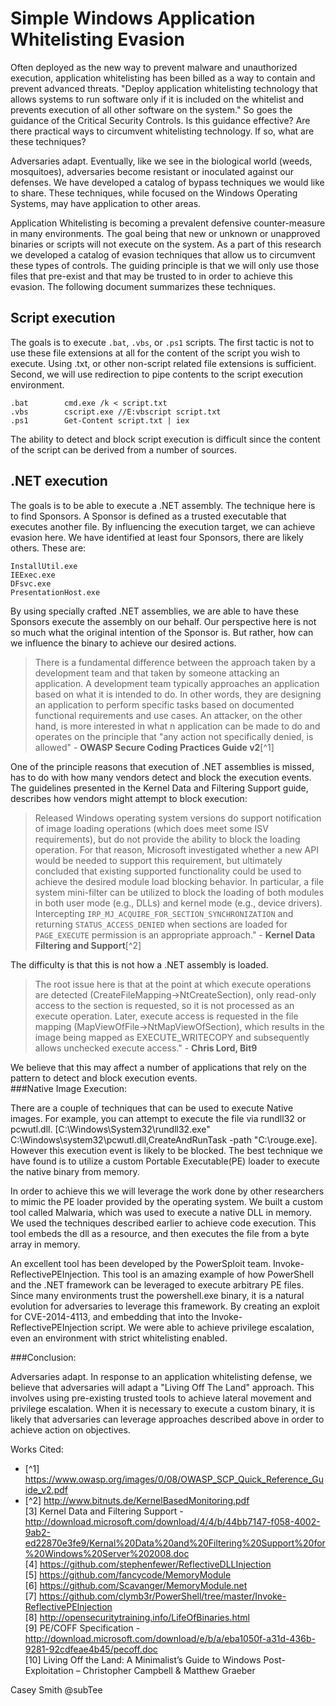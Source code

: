 # Simple Windows Application Whitelisting Evasion

Often deployed as the new way to prevent malware and unauthorized execution, application whitelisting has been billed as a way to contain and prevent advanced threats. "Deploy application whitelisting technology that allows systems to run software only if it is included on the whitelist and prevents execution of all other software on the system." So goes the guidance of the Critical Security Controls. Is this guidance effective? Are there practical ways to circumvent whitelisting technology. If so, what are these techniques?  

Adversaries adapt. Eventually, like we see in the biological world (weeds, mosquitoes), adversaries become resistant or inoculated against our defenses. We have developed a catalog of bypass techniques we would like to share. These techniques, while focused on the Windows Operating Systems, may have application to other areas.  

Application Whitelisting is becoming a prevalent defensive counter-measure in many environments.  The goal being that new or unknown or unapproved binaries or scripts will not execute on the system.  As a part of this research we developed a catalog of evasion techniques that allow us to circumvent these types of controls.  The guiding principle is that we will only use those files that pre-exist and that may be trusted to in order to achieve this evasion.  The following document summarizes these techniques.

## Script execution

The goals is to execute `.bat`, `.vbs`, or `.ps1` scripts.  The first tactic is not to use these file extensions at all for the content of the script you wish to execute. Using .txt, or other non-script related file extensions is sufficient.  Second, we will use redirection to pipe contents to the script execution environment.
 
    .bat        cmd.exe /k < script.txt  
    .vbs		cscript.exe //E:vbscript script.txt  
    .ps1		Get-Content script.txt | iex  

The ability to detect and block script execution is difficult since the content of the script can be derived from a number of sources.

## .NET execution

The goals is to be able to execute a .NET assembly. The technique here is to find Sponsors. A Sponsor is defined as a trusted executable that executes another file. By influencing the execution target, we can achieve evasion here. We have identified at least four Sponsors, there are likely others. These are:

    InstallUtil.exe
    IEExec.exe
    DFsvc.exe
    PresentationHost.exe

By using specially crafted .NET assemblies, we are able to have these Sponsors execute the assembly on our behalf.  Our perspective here is not so much what the original intention of the Sponsor is.  But rather, how can we influence the binary to achieve our desired actions.  

> There is a fundamental difference between the approach taken by a development team and that taken by someone attacking an application. A development team typically approaches an application based on what it is intended to do. In other words, they are designing an application to perform specific tasks based on documented functional requirements and use cases. An attacker, on the other hand, is more interested in what n application can be made to do and operates on the principle that "any action not specifically denied, is allowed" - **OWASP Secure Coding Practices Guide v2**[^1]

One of the principle reasons that execution of .NET assemblies is missed, has to do with how many vendors detect and block the execution events. The guidelines presented in the Kernel Data and Filtering Support guide, describes how vendors might attempt to block execution:  

> Released Windows operating system versions do support notification of image loading operations (which does meet some ISV requirements), but do not provide the ability to block the loading operation.  For that reason, Microsoft investigated whether a new API would be needed to support this requirement, but ultimately concluded that existing supported functionality could be used to achieve the desired module load blocking behavior.  In particular, a file system mini-filter can be utilized to block the loading of both modules in both user mode (e.g., DLLs) and kernel mode (e.g., device drivers).  Intercepting `IRP_MJ_ACQUIRE_FOR_SECTION_SYNCHRONIZATION` and returning `STATUS_ACCESS_DENIED` when sections are loaded for `PAGE_EXECUTE` permission is an appropriate approach." - **Kernel Data Filtering and Support**[^2]

The difficulty is that this is not how a .NET assembly is loaded.  

> The root issue here is that at the point at which execute operations are detected (CreateFileMapping->NtCreateSection), only read-only access to the section is requested, so it is not processed as an execute operation.  Later, execute access is requested in the file mapping (MapViewOfFile->NtMapViewOfSection), which results in the image being mapped as EXECUTE_WRITECOPY and subsequently allows unchecked execute access." - **Chris Lord, Bit9**

We believe that this may affect a number of applications that rely on the pattern to detect and block execution events.    
###Native Image Execution:

There are a couple of techniques that can be used to execute Native images.  For example, you can attempt to execute the file via rundll32 or pcwutl.dll.
[C:\Windows\System32\rundll32.exe" C:\Windows\system32\pcwutl.dll,CreateAndRunTask -path "C:\rouge.exe].  However this execution event is likely to be blocked. The best technique we have found is to utilize a custom Portable Executable(PE) loader to execute the native binary from memory.  

In order to achieve this we will leverage the work done by other researchers to mimic the PE loader provided by the operating system. 
We built a custom tool called Malwaria, which was used to execute a native DLL in memory.  We used the techniques described earlier to achieve code execution.  This tool embeds the dll as a resource, and then executes the file from a byte array in memory. 

An excellent tool has been developed by the PowerSploit team.  Invoke-ReflectivePEInjection.  This tool is an amazing example of how PowerShell and the .NET framework can be leveraged to execute arbitrary PE files.  Since many environments trust the powershell.exe binary, it is a natural evolution for adversaries to leverage this framework.  By creating an exploit for CVE-2014-4113, and embedding that into the Invoke-ReflectivePEInjection script.  We were able to achieve privilege escalation, even an environment with strict whitelisting enabled.  

###Conclusion:

Adversaries adapt.  In response to an application whitelisting defense, we believe that adversaries will adapt a "Living Off The Land" approach.  This involves using pre-existing trusted tools to achieve lateral movement and privilege escalation.  When it is necessary to execute a custom binary, it is likely that adversaries can leverage approaches described above in order to achieve action on objectives.



Works Cited:  
* [^1] https://www.owasp.org/images/0/08/OWASP_SCP_Quick_Reference_Guide_v2.pdf  
* [^2] http://www.bitnuts.de/KernelBasedMonitoring.pdf  
[3] Kernel Data and Filtering Support   -http://download.microsoft.com/download/4/4/b/44bb7147-f058-4002-9ab2-ed22870e3fe9/Kernal%20Data%20and%20Filtering%20Support%20for%20Windows%20Server%202008.doc  
[4] https://github.com/stephenfewer/ReflectiveDLLInjection  
[5] https://github.com/fancycode/MemoryModule  
[6] https://github.com/Scavanger/MemoryModule.net  
[7] https://github.com/clymb3r/PowerShell/tree/master/Invoke-ReflectivePEInjection  
[8] http://opensecuritytraining.info/LifeOfBinaries.html  
[9] PE/COFF Specification - http://download.microsoft.com/download/e/b/a/eba1050f-a31d-436b-9281-92cdfeae4b45/pecoff.doc  
[10] Living Off the Land: A Minimalist’s Guide to Windows Post-Exploitation – Christopher Campbell & Matthew Graeber  

Casey Smith @subTee

